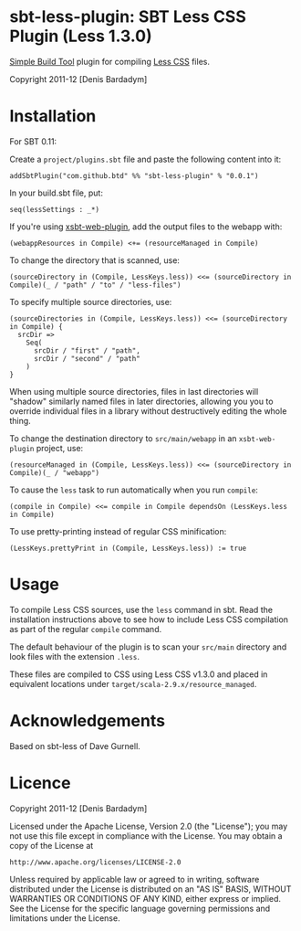 sbt-less-plugin: SBT Less CSS Plugin (Less 1.3.0)
=============================

[Simple Build Tool] plugin for compiling [Less CSS] files.

Copyright 2011-12 [Denis Bardadym]

[Simple Build Tool]: http://simple-build-tool.googlecode.com
[Less CSS]: http://lesscss.org

Installation
============

For SBT 0.11:

Create a `project/plugins.sbt` file and paste the following content into it:

    addSbtPlugin("com.github.btd" %% "sbt-less-plugin" % "0.0.1")

In your build.sbt file, put:

    seq(lessSettings : _*)

If you're using [xsbt-web-plugin](https://github.com/siasia/xsbt-web-plugin "xsbt-web-plugin"),
add the output files to the webapp with:

    (webappResources in Compile) <+= (resourceManaged in Compile)

To change the directory that is scanned, use:

    (sourceDirectory in (Compile, LessKeys.less)) <<= (sourceDirectory in Compile)(_ / "path" / "to" / "less-files")

To specify multiple source directories, use:

    (sourceDirectories in (Compile, LessKeys.less)) <<= (sourceDirectory in Compile) {
      srcDir =>
        Seq(
          srcDir / "first" / "path",
          srcDir / "second" / "path"
        )
    }

When using multiple source directories, files in last directories will "shadow" similarly named files in later directories, allowing you you to override individual files in a library without destructively editing the whole thing.

To change the destination directory to `src/main/webapp` in an `xsbt-web-plugin` project, use:

    (resourceManaged in (Compile, LessKeys.less)) <<= (sourceDirectory in Compile)(_ / "webapp")

To cause the `less` task to run automatically when you run `compile`:

    (compile in Compile) <<= compile in Compile dependsOn (LessKeys.less in Compile)

To use pretty-printing instead of regular CSS minification:

    (LessKeys.prettyPrint in (Compile, LessKeys.less)) := true

Usage
=====

To compile Less CSS sources, use the `less` command in sbt. Read the installation instructions
above to see how to include Less CSS compilation as part of the regular `compile` command.

The default behaviour of the plugin is to scan your `src/main` directory and look files with the
extension `.less`.

These files are compiled to CSS using Less CSS v1.3.0 and placed in equivalent locations under
`target/scala-2.9.x/resource_managed`.

Acknowledgements
================

Based on sbt-less of Dave Gurnell.

Licence
=======

Copyright 2011-12 [Denis Bardadym]

Licensed under the Apache License, Version 2.0 (the "License");
you may not use this file except in compliance with the License.
You may obtain a copy of the License at

    http://www.apache.org/licenses/LICENSE-2.0

Unless required by applicable law or agreed to in writing, software
distributed under the License is distributed on an "AS IS" BASIS,
WITHOUT WARRANTIES OR CONDITIONS OF ANY KIND, either express or implied.
See the License for the specific language governing permissions and
limitations under the License.
